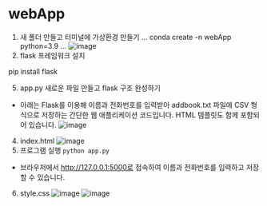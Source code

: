 # webApp
1. 새 폴더 만들고 터미널에 가상환경 만들기
...
conda create -n webApp python=3.9
...
![image](https://github.com/user-attachments/assets/35bafce9-6776-4519-a622-4a2a824773ae)
3. flask 프레임워크 설치

pip install flask  

5. app.py 새로운 파일 만들고 flask 구조 완성하기
- 아래는 Flask를 이용해 이름과 전화번호를 입력받아 addbook.txt 파일에 CSV 형식으로 저장하는 간단한 웹 애플리케이션 코드입니다. HTML 템플릿도 함께 포함되어 있습니다.
![image](https://github.com/user-attachments/assets/48d5bb02-5441-48f8-a1ee-36698bb1cf61)
4. index.html
![image](https://github.com/user-attachments/assets/4242d6f3-33c5-4576-aa89-5de75fc1854a)
5. 프로그램 실행
`python app.py`
- 브라우저에서 http://127.0.0.1:5000로 접속하여 이름과 전화번호를 입력하고 저장할 수 있습니다.
6. style.css
![image](https://github.com/user-attachments/assets/6ef224bf-3641-4c61-9013-f508048e391f)
![image](https://github.com/user-attachments/assets/28d51ec3-89fd-409d-bdbb-6bc6e5b6de4f)

